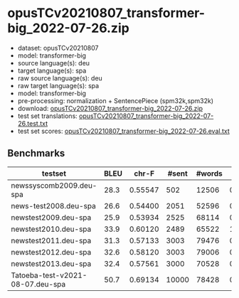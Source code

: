 # opusTCv20210807_transformer-big_2022-07-26.zip

* dataset: opusTCv20210807
* model: transformer-big
* source language(s): deu
* target language(s): spa
* raw source language(s): deu
* raw target language(s): spa
* model: transformer-big
* pre-processing: normalization + SentencePiece (spm32k,spm32k)
* download: [opusTCv20210807_transformer-big_2022-07-26.zip](https://object.pouta.csc.fi/Tatoeba-MT-models/deu-spa/opusTCv20210807_transformer-big_2022-07-26.zip)
* test set translations: [opusTCv20210807_transformer-big_2022-07-26.test.txt](https://object.pouta.csc.fi/Tatoeba-MT-models/deu-spa/opusTCv20210807_transformer-big_2022-07-26.test.txt)
* test set scores: [opusTCv20210807_transformer-big_2022-07-26.eval.txt](https://object.pouta.csc.fi/Tatoeba-MT-models/deu-spa/opusTCv20210807_transformer-big_2022-07-26.eval.txt)

## Benchmarks

| testset | BLEU  | chr-F | #sent | #words | BP |
|---------|-------|-------|-------|--------|----|
| newssyscomb2009.deu-spa 	| 28.3 	| 0.55547 	| 502 	| 12506 	| 0.977 |
| news-test2008.deu-spa 	| 26.6 	| 0.54400 	| 2051 	| 52596 	| 0.991 |
| newstest2009.deu-spa 	| 25.9 	| 0.53934 	| 2525 	| 68114 	| 0.984 |
| newstest2010.deu-spa 	| 33.9 	| 0.60120 	| 2489 	| 65522 	| 1.000 |
| newstest2011.deu-spa 	| 31.3 	| 0.57133 	| 3003 	| 79476 	| 0.992 |
| newstest2012.deu-spa 	| 32.6 	| 0.58120 	| 3003 	| 79006 	| 0.981 |
| newstest2013.deu-spa 	| 32.4 	| 0.57561 	| 3000 	| 70528 	| 0.957 |
| Tatoeba-test-v2021-08-07.deu-spa 	| 50.7 	| 0.69134 	| 10000 	| 78428 	| 0.974 |

